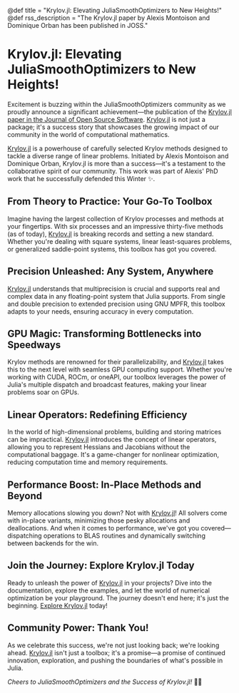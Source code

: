 @def title = "Krylov.jl: Elevating JuliaSmoothOptimizers to New Heights!"
@def rss_description = "The Krylov.jl paper by Alexis Montoison and Dominique Orban has been published in JOSS."

# Krylov.jl: Elevating JuliaSmoothOptimizers to New Heights!

Excitement is buzzing within the JuliaSmoothOptimizers community as we proudly announce a significant achievement—the publication of the [Krylov.jl paper in the Journal of Open Source Software](https://joss.theoj.org/papers/10.21105/joss.05187).
[Krylov.jl](https://github.com/JuliaSmoothOptimizers/Krylov.jl) is not just a package; it's a success story that showcases the growing impact of our community in the world of computational mathematics.

[Krylov.jl](https://github.com/JuliaSmoothOptimizers/Krylov.jl) is a powerhouse of carefully selected Krylov methods designed to tackle a diverse range of linear problems.
Initiated by Alexis Montoison and Dominique Orban, Krylov.jl is more than a success—it's a testament to the collaborative spirit of our community.
This work was part of Alexis' PhD work that he successfully defended this Winter ✨.

## From Theory to Practice: Your Go-To Toolbox

Imagine having the largest collection of Krylov processes and methods at your fingertips.
With six processes and an impressive thirty-five methods (as of today), [Krylov.jl](https://github.com/JuliaSmoothOptimizers/Krylov.jl) is breaking records and setting a new standard.
Whether you're dealing with square systems, linear least-squares problems, or generalized saddle-point systems, this toolbox has got you covered.

## Precision Unleashed: Any System, Anywhere

[Krylov.jl](https://github.com/JuliaSmoothOptimizers/Krylov.jl) understands that multiprecision is crucial and supports real and complex data in any floating-point system that Julia supports.
From single and double precision to extended precision using GNU MPFR, this toolbox adapts to your needs, ensuring accuracy in every computation.

## GPU Magic: Transforming Bottlenecks into Speedways

Krylov methods are renowned for their parallelizability, and [Krylov.jl](https://github.com/JuliaSmoothOptimizers/Krylov.jl) takes this to the next level with seamless GPU computing support.
Whether you're working with CUDA, ROCm, or oneAPI, our toolbox leverages the power of Julia's multiple dispatch and broadcast features, making your linear problems soar on GPUs.

## Linear Operators: Redefining Efficiency

In the world of high-dimensional problems, building and storing matrices can be impractical.
[Krylov.jl](https://github.com/JuliaSmoothOptimizers/Krylov.jl) introduces the concept of linear operators, allowing you to represent Hessians and Jacobians without the computational baggage.
It's a game-changer for nonlinear optimization, reducing computation time and memory requirements.

## Performance Boost: In-Place Methods and Beyond

Memory allocations slowing you down? Not with [Krylov.jl](https://github.com/JuliaSmoothOptimizers/Krylov.jl)!
All solvers come with in-place variants, minimizing those pesky allocations and deallocations. And when it comes to performance, we've got you covered—dispatching operations to BLAS routines and dynamically switching between backends for the win.

## Join the Journey: Explore Krylov.jl Today

Ready to unleash the power of [Krylov.jl](https://github.com/JuliaSmoothOptimizers/Krylov.jl) in your projects? Dive into the documentation, explore the examples, and let the world of numerical optimization be your playground. The journey doesn't end here; it's just the beginning. [Explore Krylov.jl](https://jso.dev/Krylov.jl/stable/) today!

## Community Power: Thank You!

As we celebrate this success, we're not just looking back; we're looking ahead.
[Krylov.jl](https://github.com/JuliaSmoothOptimizers/Krylov.jl) isn't just a toolbox; it's a promise—a promise of continued innovation, exploration, and pushing the boundaries of what's possible in Julia.

*Cheers to JuliaSmoothOptimizers and the Success of Krylov.jl!* 🚀✨
